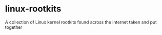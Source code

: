 # linux-rootkits
A collection of Linux kernel rootkits found across the internet taken and put together
